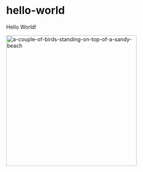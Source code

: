 # hello-world
Hello World!

<img alt="a-couple-of-birds-standing-on-top-of-a-sandy-beach" src="https://images.unsplash.com/photo-1704991187420-962822c3235f?q=80&w=2864&auto=format&fit=crop&ixlib=rb-4.0.3&ixid=M3wxMjA3fDB8MHxwaG90by1wYWdlfHx8fGVufDB8fHx8fA%3D%3D" height="350">
